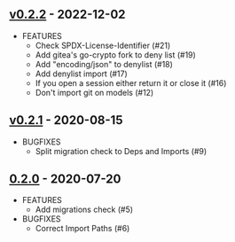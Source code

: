 ## [v0.2.2](https://gitea.com/gitea/gitea-vet/releases/tag/v0.2.2) - 2022-12-02

* FEATURES
  * Check SPDX-License-Identifier (#21)
  * Add gitea's go-crypto fork to deny list (#19)
  * Add "encoding/json" to denylist (#18)
  * Add denylist import (#17)
  * If you open a session either return it or close it (#16)
  * Don't import git on models (#12)

## [v0.2.1](https://gitea.com/gitea/gitea-vet/releases/tag/v0.2.1) - 2020-08-15

* BUGFIXES
  * Split migration check to Deps and Imports (#9)

## [0.2.0](https://gitea.com/gitea/gitea-vet/pulls?q=&type=all&state=closed&milestone=1272) - 2020-07-20

* FEATURES
  * Add migrations check (#5)
* BUGFIXES
  * Correct Import Paths (#6)
